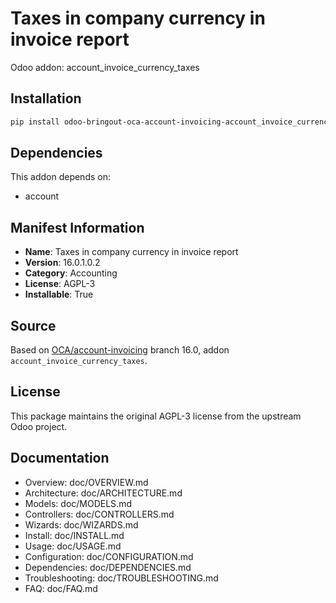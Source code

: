 # Taxes in company currency in invoice report

Odoo addon: account_invoice_currency_taxes

## Installation

```bash
pip install odoo-bringout-oca-account-invoicing-account_invoice_currency_taxes
```

## Dependencies

This addon depends on:
- account

## Manifest Information

- **Name**: Taxes in company currency in invoice report
- **Version**: 16.0.1.0.2
- **Category**: Accounting
- **License**: AGPL-3
- **Installable**: True

## Source

Based on [OCA/account-invoicing](https://github.com/OCA/account-invoicing) branch 16.0, addon `account_invoice_currency_taxes`.

## License

This package maintains the original AGPL-3 license from the upstream Odoo project.

## Documentation

- Overview: doc/OVERVIEW.md
- Architecture: doc/ARCHITECTURE.md
- Models: doc/MODELS.md
- Controllers: doc/CONTROLLERS.md
- Wizards: doc/WIZARDS.md
- Install: doc/INSTALL.md
- Usage: doc/USAGE.md
- Configuration: doc/CONFIGURATION.md
- Dependencies: doc/DEPENDENCIES.md
- Troubleshooting: doc/TROUBLESHOOTING.md
- FAQ: doc/FAQ.md
